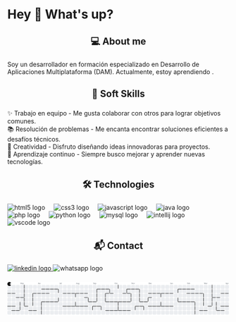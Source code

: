 <h1 align="left">Hey 👋 What's up?</h1>

###

<h2 align="center">💻 About me</h2>

###

<p align="left">Soy un desarrollador en formación especializado en Desarrollo de Aplicaciones Multiplataforma (DAM). Actualmente, estoy aprendiendo .</p>

###

<h2 align="center">🌟 Soft Skills</h2>

###

<p align="left">✨ Trabajo en equipo - Me gusta colaborar con otros para lograr objetivos comunes.<br>📚 Resolución de problemas -  Me encanta encontrar soluciones eficientes a desafíos técnicos.<br>🎯 Creatividad - Disfruto diseñando ideas innovadoras para proyectos.<br>🎲 Aprendizaje continuo - Siempre busco mejorar y aprender nuevas tecnologías.</p>

###

<h2 align="center">🛠️ Technologies</h2>

###

<div align="left">
  <img src="https://cdn.jsdelivr.net/gh/devicons/devicon/icons/html5/html5-original.svg" height="40" alt="html5 logo"  />
  <img width="12" />
  <img src="https://cdn.jsdelivr.net/gh/devicons/devicon/icons/css3/css3-original.svg" height="40" alt="css3 logo"  />
  <img width="12" />
  <img src="https://cdn.simpleicons.org/javascript/F7DF1E" height="40" alt="javascript logo"  />
  <img width="12" />
  <img src="https://cdn.jsdelivr.net/gh/devicons/devicon/icons/java/java-original.svg" height="40" alt="java logo"  />
  <img width="12" />
  <img src="https://cdn.jsdelivr.net/gh/devicons/devicon/icons/php/php-original.svg" height="40" alt="php logo"  />
  <img width="12" />
  <img src="https://cdn.jsdelivr.net/gh/devicons/devicon/icons/python/python-original.svg" height="40" alt="python logo"  />
  <img width="12" />
  <img src="https://cdn.jsdelivr.net/gh/devicons/devicon/icons/mysql/mysql-original.svg" height="40" alt="mysql logo"  />
  <img width="12" />
  <img src="https://cdn.jsdelivr.net/gh/devicons/devicon/icons/intellij/intellij-original.svg" height="40" alt="intellij logo"  />
  <img width="12" />
  <img src="https://cdn.jsdelivr.net/gh/devicons/devicon/icons/vscode/vscode-original.svg" height="40" alt="vscode logo"  />
</div>

###

<h2 align="center">📬 Contact</h2>

###

<div align="left">
  <a href="https://www.linkedin.com/in/david-antonio-palma-flores-71316a266/" target="_blank">
    <img src="https://raw.githubusercontent.com/maurodesouza/profile-readme-generator/master/src/assets/icons/social/linkedin/default.svg" width="52" height="40" alt="linkedin logo"  />
  </a>
  <img src="https://raw.githubusercontent.com/maurodesouza/profile-readme-generator/master/src/assets/icons/social/whatsapp/default.svg" width="52" height="40" alt="whatsapp logo"  />
</div>

###

<picture>
  <source media="(prefers-color-scheme: dark)" srcset="https://raw.githubusercontent.com/palmasd/palmasd/output/pacman-contribution-graph-dark.svg">
  <source media="(prefers-color-scheme: light)" srcset="https://raw.githubusercontent.com/palmasd/palmasd/output/pacman-contribution-graph.svg">
  <img alt="pacman contribution graph" src="https://raw.githubusercontent.com/palmasd/palmasd/output/pacman-contribution-graph.svg">
</picture>

###
